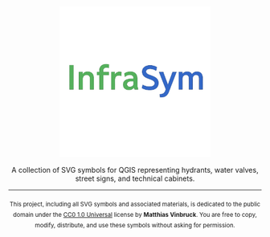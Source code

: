 <p align="center">
  <img src="assets/InfraSym_logo.png?raw=true" alt="InfraSym Logo" width="300">
</p>

<p align="center">
  A collection of SVG symbols for QGIS representing hydrants, water valves, street signs, and technical cabinets.
</p>

---

<p align="center">
  <sub>
    This project, including all SVG symbols and associated materials, is dedicated to the public domain under the 
    <a href="https://creativecommons.org/publicdomain/zero/1.0/">CC0 1.0 Universal</a> license by <strong>Matthias Vinbruck</strong>.  
    You are free to copy, modify, distribute, and use these symbols without asking for permission.
  </sub>
</p>
